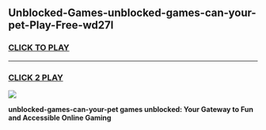
## Unblocked-Games-unblocked-games-can-your-pet-Play-Free-wd27l
<h3>
<a href="https://premium76.site?title=unblocked-games-can-your-pet&ref=18A1">CLICK TO PLAY</a></h3>
<hr>

<h3>
<a href="https://premium76.site?title=unblocked-games-can-your-pet&ref=18A1">CLICK 2 PLAY</a>
  
</h3>

<a href="https://premium76.site?title=unblocked-games-can-your-pet&ref=18A1"><img src="https://clearcache.store/games.png"></a>


**unblocked-games-can-your-pet games unblocked: Your Gateway to Fun and Accessible Online Gaming**
